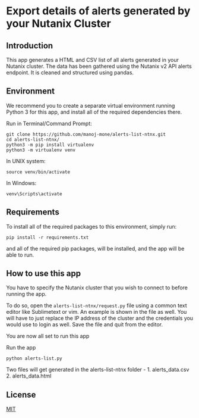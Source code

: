 # Export details of alerts generated by your Nutanix Cluster

## Introduction
This app generates a HTML and CSV list of all alerts generated in your Nutanix cluster. The data has been gathered using the Nutanix v2 API alerts endpoint. It is cleaned and structured using pandas.


## Environment

We recommend you to create a separate virtual environment running Python 3 for this app, and install all of the required dependencies there. 

Run in Terminal/Command Prompt:

```
git clone https://github.com/manoj-mone/alerts-list-ntnx.git
cd alerts-list-ntnx/
python3 -m pip install virtualenv
python3 -m virtualenv venv
```
In UNIX system:

```source venv/bin/activate```

In Windows:

```venv\Scripts\activate```

## Requirements

To install all of the required packages to this environment, simply run:

```pip install -r requirements.txt```

and all of the required pip packages, will be installed, and the app will be able to run.


## How to use this app

You have to specify the Nutanix cluster that you wish to connect to before running the app.

To do so, open the `alerts-list-ntnx/request.py` file using a common text editor like Sublimetext or vim. An example is shown in the file as well. You will have to just replace the IP address of the cluster and the credentials you would use to login as well. Save the file and quit from the editor.

You are now all set to run this app 

Run the app

```python alerts-list.py```

Two files will get generated in the alerts-list-ntnx folder -
    1. alerts_data.csv
    2. alerts_data.html
    

## License
[MIT](https://choosealicense.com/licenses/mit/)
